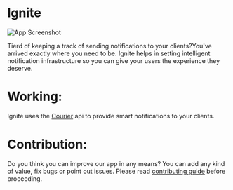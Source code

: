 
# Ignite

![App Screenshot](https://d112y698adiu2z.cloudfront.net/photos/production/software_thumbnail_photos/002/248/243/datas/medium.png)


Tierd of keeping a track of sending notifications to your clients?You've arrived exactly
 where you need to be.
Ignite helps in setting intelligent 
notification infrastructure so you can give your 
users the experience they deserve.

# Working:

Ignite uses the [Courier](https://www.courier.com/) api to provide smart 
notifications to your clients.


# Contribution:

Do you think you can improve our app in any means? You can 
add any kind of value, fix bugs or point out issues. 
Please read [contributing guide](https://github.com/adityasimant/Ignite/blob/master/contributing.md) before proceeding.


